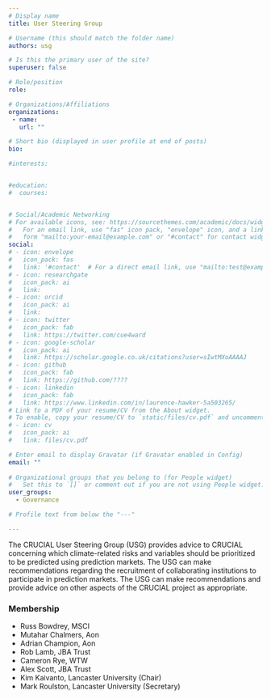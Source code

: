 ```yaml
---
# Display name
title: User Steering Group

# Username (this should match the folder name)
authors: usg

# Is this the primary user of the site?
superuser: false

# Role/position 
role: 

# Organizations/Affiliations
organizations:
 - name: 
   url: "" 

# Short bio (displayed in user profile at end of posts)
bio: 

#interests:


#education:
#  courses:


# Social/Academic Networking
# For available icons, see: https://sourcethemes.com/academic/docs/widgets/#icons
#   For an email link, use "fas" icon pack, "envelope" icon, and a link in the
#   form "mailto:your-email@example.com" or "#contact" for contact widget.
social:
# - icon: envelope
#   icon_pack: fas
#   link: '#contact'  # For a direct email link, use "mailto:test@example.org".
# - icon: researchgate
#   icon_pack: ai
#   link: 
# - icon: orcid
#   icon_pack: ai
#   link: 
# - icon: twitter
#   icon_pack: fab
#   link: https://twitter.com/cue4ward
# - icon: google-scholar
#   icon_pack: ai
#   link: https://scholar.google.co.uk/citations?user=sIwtMXoAAAAJ
# - icon: github
#   icon_pack: fab
#   link: https://github.com/????
# - icon: linkedin
#   icon_pack: fab
#   link: https://www.linkedin.com/in/laurence-hawker-5a503265/
# Link to a PDF of your resume/CV from the About widget.
# To enable, copy your resume/CV to `static/files/cv.pdf` and uncomment the lines below.  
# - icon: cv
#   icon_pack: ai
#   link: files/cv.pdf

# Enter email to display Gravatar (if Gravatar enabled in Config)
email: ""
  
# Organizational groups that you belong to (for People widget)
#   Set this to `[]` or comment out if you are not using People widget.  
user_groups: 
  - Governance

# Profile text from below the "---"

---
```

The CRUCIAL User Steering Group (USG) provides advice to CRUCIAL concerning which climate-related 
risks and variables should be prioritized to be predicted using prediction markets.
The USG can make recommendations regarding the recruitment of collaborating institutions 
to participate in prediction markets. The USG can make recommendations and provide 
advice on other aspects of the CRUCIAL project as appropriate. 

### Membership

- Russ Bowdrey, MSCI
- Mutahar Chalmers, Aon
- Adrian Champion, Aon
- Rob Lamb, JBA Trust
- Cameron Rye, WTW
- Alex Scott, JBA Trust
- Kim Kaivanto, Lancaster University (Chair)
- Mark Roulston, Lancaster University (Secretary)




